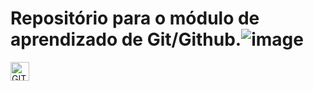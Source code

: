 # Repositório para  o módulo de aprendizado de Git/Github.![image](https://user-images.githubusercontent.com/94800658/163795986-1f352667-4ee3-48f7-bf5d-6d59e4414fa2.png)
<img align="center" alt="GIT" height="30" widht="40" src="https://cdn.jsdelivr.net/gh/devicons/devicon/icons/git/git-original.svg">
